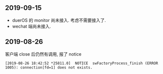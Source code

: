 ## 2019-09-15

-   duerOS 的 monitor 尚未接入. 考虑不需要接入了.
-   wechat 端尚未接入.

## 2019-08-26

客户端 close 后仍然有调用, 报了 notice

    [2019-08-26 18:42:52 *25811.0]  NOTICE  swFactoryProcess_finish (ERROR 1005): connection[fd=1] does not exists.
